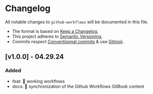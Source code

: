 # Changelog

All notable changes to `github-workflows` will be documented in this file.

- The format is based on [Keep a Changelog](https://keepachangelog.com/en/1.1.0/),
- This project adheres to [Semantic Versioning](https://semver.org/spec/v2.0.0.html),
- Commits respect [Conventionnal commits](https://www.conventionalcommits.org/en/v1.0.0/) & use [Gitmoji](https://gitmoji.dev/).

## **[v1.0.0] - 04.29.24**

### Added
-   feat: 🎉 working workflows
-   docs: 📝 synchronization of the Github Workflows GitBook content

